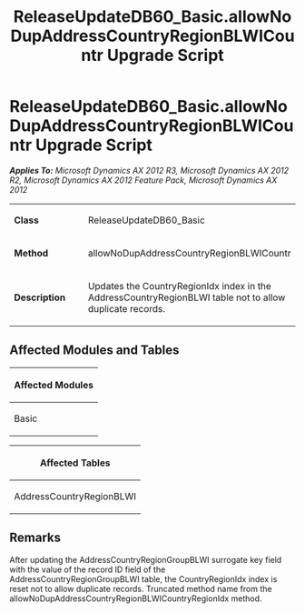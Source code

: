 ﻿---
title: ReleaseUpdateDB60_Basic.allowNoDupAddressCountryRegionBLWICountr Upgrade Script
TOCTitle: ReleaseUpdateDB60_Basic.allowNoDupAddressCountryRegionBLWICountr Upgrade Script
ms:assetid: 0d580b96-502c-69d7-2c89-8d88a6a9bba8
ms:mtpsurl: https://msdn.microsoft.com/en-us/library/JJ735707(v=AX.60)
ms:contentKeyID: 49706614
ms.date: 05/18/2015
mtps_version: v=AX.60
---

# ReleaseUpdateDB60\_Basic.allowNoDupAddressCountryRegionBLWICountr Upgrade Script 


_**Applies To:** Microsoft Dynamics AX 2012 R3, Microsoft Dynamics AX 2012 R2, Microsoft Dynamics AX 2012 Feature Pack, Microsoft Dynamics AX 2012_

<table>
<colgroup>
<col style="width: 50%" />
<col style="width: 50%" />
</colgroup>
<tbody>
<tr class="odd">
<td><p><strong>Class</strong></p></td>
<td><p>ReleaseUpdateDB60_Basic</p></td>
</tr>
<tr class="even">
<td><p><strong>Method</strong></p></td>
<td><p>allowNoDupAddressCountryRegionBLWICountr</p></td>
</tr>
<tr class="odd">
<td><p><strong>Description</strong></p></td>
<td><p>Updates the CountryRegionIdx index in the AddressCountryRegionBLWI table not to allow duplicate records.</p></td>
</tr>
</tbody>
</table>


## Affected Modules and Tables

<table>
<colgroup>
<col style="width: 100%" />
</colgroup>
<thead>
<tr class="header">
<th><p>Affected Modules</p></th>
</tr>
</thead>
<tbody>
<tr class="odd">
<td><p>Basic</p></td>
</tr>
</tbody>
</table>


<table>
<colgroup>
<col style="width: 100%" />
</colgroup>
<thead>
<tr class="header">
<th><p>Affected Tables</p></th>
</tr>
</thead>
<tbody>
<tr class="odd">
<td><p>AddressCountryRegionBLWI</p></td>
</tr>
</tbody>
</table>


## Remarks

After updating the AddressCountryRegionGroupBLWI surrogate key field with the value of the record ID field of the AddressCountryRegionGroupBLWI table, the CountryRegionIdx index is reset not to allow duplicate records. Truncated method name from the allowNoDupAddressCountryRegionBLWICountryRegionIdx method.

  


